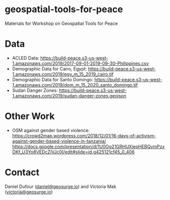 # geospatial-tools-for-peace
Materials for Workshop on Geospatial Tools for Peace

# Data
- ACLED Data: https://build-peace.s3-us-west-1.amazonaws.com/2019/2017-09-01-2019-09-30-Philippines.csv
- Demographic Data for Cairo, Egypt: https://build-peace.s3-us-west-1.amazonaws.com/2019/egy_m_15_2019_cairo.tif
- Demographic Data for Santo Domingo: https://build-peace.s3-us-west-1.amazonaws.com/2019/dom_m_15_2020_santo_domingo.tif
- Sudan Danger Zones: https://build-peace.s3-us-west-1.amazonaws.com/2019/sudan-danger-zones.geojson

# Other Work
- OSM against gender based violence:
  https://crowd2map.wordpress.com/2018/12/01/16-days-of-activism-against-gender-based-violence-in-tanzania/
  https://docs.google.com/presentation/d/1U0Og21GRHUXiepHEBQvmPzxDKf_U3Yo8VEDcZiVJc0I/edit#slide=id.g425121cf45_0_406

# Contact
Daniel Dufour (daniel@geosurge.io) and 
Victoria Mak (victoria@geosurge.io)
